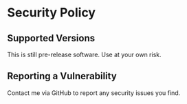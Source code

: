 # Security Policy

## Supported Versions

This is still pre-release software. Use at your own risk.

## Reporting a Vulnerability

Contact me via GitHub to report any security issues you find.
